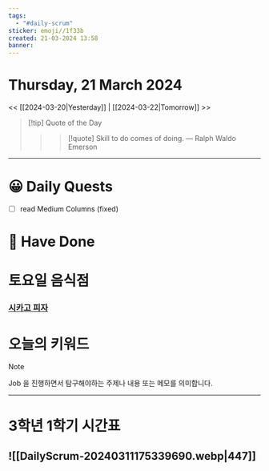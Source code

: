 ```yaml
---
tags:
  - "#daily-scrum"
sticker: emoji//1f33b
created: 21-03-2024 13:58
banner:
---
```

# Thursday, 21 March 2024
<< [[2024-03-20|Yesterday]] | [[2024-03-22|Tomorrow]] >>

> [!tip] Quote of the Day  
> > > [!quote] Skill to do comes of doing.
> — Ralph Waldo Emerson

---

#  😀 Daily Quests
- [ ] read Medium Columns (fixed)


# 🙂 Have Done

# 토요일 음식점
### [시카고 피자](https://map.naver.com/p/entry/place/36513546?c=15.00,0,0,0,dh)




# 오늘의 키워드

> [!NOTE]
> Job 을 진행하면서 탐구해야하는 주제나 내용 또는 메모를 의미합니다.


---

# 3학년 1학기 시간표

![[DailyScrum-20240311175339690.webp|447]]
---

